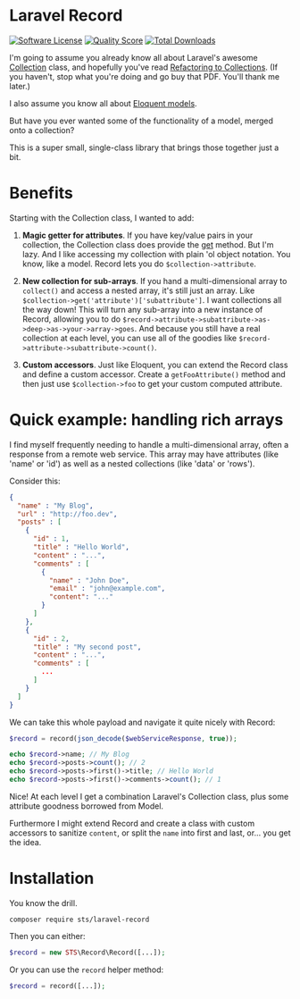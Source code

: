 # Laravel Record

[![Software License](https://img.shields.io/badge/license-MIT-brightgreen.svg?style=flat-square)](LICENSE.md)
[![Quality Score](https://img.shields.io/scrutinizer/g/stechstudio/laravel-record.svg?style=flat-square)](https://scrutinizer-ci.com/g/stechstudio/laravel-record)
[![Total Downloads](https://img.shields.io/packagist/dt/stechstudio/laravel-record.svg?style=flat-square)](https://packagist.org/packages/stechstudio/laravel-record)

I'm going to assume you already know all about Laravel's awesome [Collection](https://laravel.com/docs/5.4/collections) class, 
and hopefully you've read [Refactoring to Collections](https://adamwathan.me/refactoring-to-collections/). 
(If you haven't, stop what you're doing and go buy that PDF. You'll thank me later.)
 
I also assume you know all about [Eloquent models](https://laravel.com/docs/5.4/eloquent). 

But have you ever wanted some of the functionality of a model, merged onto a collection? 

This is a super small, single-class library that brings those together just a bit.

# Benefits

Starting with the Collection class, I wanted to add:

1) **Magic getter for attributes**. If you have key/value pairs in your collection, the Collection class does provide
the [get](https://laravel.com/docs/5.4/collections#method-get) method. But I'm lazy. And I like accessing my collection
with plain 'ol object notation. You know, like a model. Record lets you do `$collection->attribute`.

2) **New collection for sub-arrays**. If you hand a multi-dimensional array to `collect()` and access a nested array, it's still
just an array. Like `$collection->get('attribute')['subattribute']`. I want collections all the way down! This will turn 
any sub-array into a new instance of Record, allowing you to do `$record->attribute->subattribute->as->deep->as->your->array->goes`. 
And because you still have a real collection at each level, you can use all of the goodies like `$record->attribute->subattribute->count()`.

3) **Custom accessors**. Just like Eloquent, you can extend the Record class and define a custom accessor. Create a
`getFooAttribute()` method and then just use `$collection->foo` to get your custom computed attribute.

# Quick example: handling rich arrays

I find myself frequently needing to handle a multi-dimensional array, often a response from a remote web service.
This array may have attributes (like 'name' or 'id') as well as a nested collections (like 'data' or 'rows'). 

Consider this:

```json
{
  "name" : "My Blog",
  "url" : "http://foo.dev",
  "posts" : [
    {
      "id" : 1,
      "title" : "Hello World",
      "content" : "...",
      "comments" : [
        {
          "name" : "John Doe",
          "email" : "john@example.com",
          "content": "..."
        }
      ]
    },
    {
      "id" : 2,
      "title" : "My second post",
      "content" : "...",
      "comments" : [
        ...
      ]
    }
  ]
}
```

We can take this whole payload and navigate it quite nicely with Record:

```php
$record = record(json_decode($webServiceResponse, true));

echo $record->name; // My Blog
echo $record->posts->count(); // 2
echo $record->posts->first()->title; // Hello World
echo $record->posts->first()->comments->count(); // 1
```

Nice! At each level I get a combination Laravel's Collection class, plus some attribute goodness borrowed from Model.

Furthermore I might extend Record and create a class with custom accessors to sanitize `content`, or split the `name` into
first and last, or... you get the idea.

# Installation

You know the drill.

```
composer require sts/laravel-record
```

Then you can either:

```php
$record = new STS\Record\Record([...]);
```

Or you can use the `record` helper method:

```php
$record = record([...]);
```
